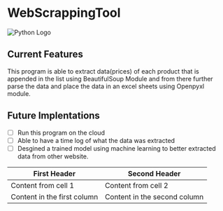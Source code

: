 # WebScrappingTool
![Python Logo](https://www.python.org/static/img/python-logo.png)

## Current Features
This program is able to extract data(prices) of each product that is appended in the list using BeautifulSoup Module and from there further parse the data and place the data in an excel sheets using Openpyxl module.

## Future Implentations
- [ ] Run this program on the cloud 
- [ ] Able to have a time log of what the data was extracted
- [ ] Desgined a trained model using machine learning to better extracted data from other website.

First Header | Second Header
------------ | -------------
Content from cell 1 | Content from cell 2
Content in the first column | Content in the second column
 
